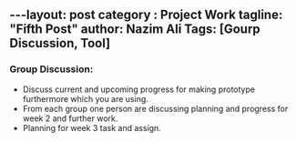 ---layout: post
category : Project Work
tagline: "Fifth Post"
author: Nazim Ali
Tags: [Gourp Discussion, Tool]
---

### Group Discussion:

- Discuss current and upcoming progress for making prototype furthermore which you are using.
- From each group one person are discussing planning and progress for week 2 and further work.
- Planning for week 3 task and assign.
